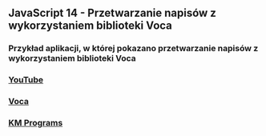 ## JavaScript 14 - Przetwarzanie napisów z wykorzystaniem biblioteki Voca

### Przykład aplikacji, w której pokazano przetwarzanie napisów z wykorzystaniem biblioteki Voca

### [YouTube](https://www.youtube.com/watch?v=oPO3k4n7MIE&list=PLCXqHvi_kahxT4VlB0TCQO0IjzocREcII&index=14)
### [Voca](https://vocajs.com/)
### [KM Programs](https://km-programs.pl/)
